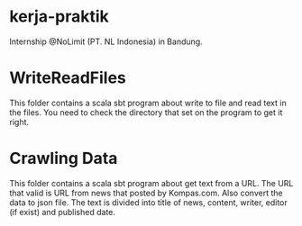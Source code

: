 # kerja-praktik
Internship @NoLimit (PT. NL Indonesia) in Bandung.


# WriteReadFiles
This folder contains a scala sbt program about write to file and read text in the files. You need to check the directory that set on the program to get it right.

# Crawling Data
This folder contains a scala sbt program about get text from a URL. The URL that valid is URL from news that posted by Kompas.com. Also convert the data to json file. The text is divided into title of news, content, writer, editor (if exist) and published date.
